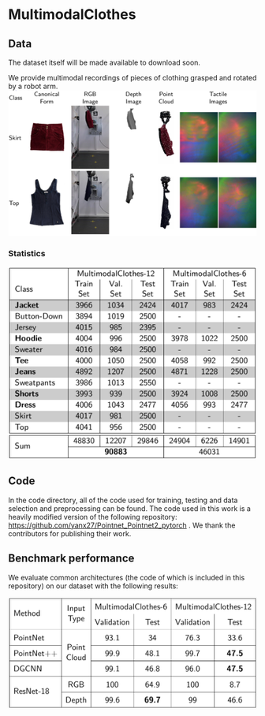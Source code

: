 # MultimodalClothes

## Data

The dataset itself will be made available to download soon. 

We provide multimodal recordings of pieces of clothing grasped and rotated by a robot arm. 
![](img/modalities.png)

### Statistics

![](img/sample_count.png)

## Code 

In the code directory, all of the code used for training, testing and data selection and preprocessing can be found. 
The code used in this work is a heavily modified version of the following repository: https://github.com/yanx27/Pointnet_Pointnet2_pytorch .
We thank the contributors for publishing their work.

## Benchmark performance

We evaluate common architectures (the code of which is included in this repository) on our dataset with the following results: 

![](img/benchmark_performance.png)
